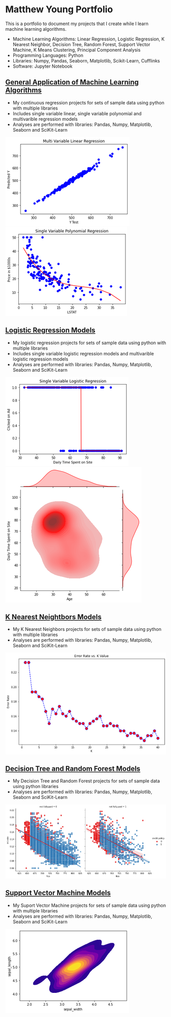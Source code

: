 # Matthew Young Portfolio
This is a portfolio to document my projects that I create while I learn machine learning algorithms. 
* Machine Learning Algorithms: Linear Regression, Logistic Regression, K Nearest Neighbor, Decision Tree, Random Forest, Support Vector Machine, K Means Clustering, Principal Component Analysis
* Programming Languages: Python
* Libraries: Numpy, Pandas, Seaborn, Matplotlib, Scikit-Learn, Cufflinks
* Software: Jupyter Notebook

## [General Application of Machine Learning Algorithms](https://github.com/mbyoung99/ML_General_Applications/blob/main/README.md)
* My continuous regression projects for sets of sample data using python with multiple libraries
* Includes single variable linear, single variable polynomial and multivarible regression models
* Analyses are performed with libraries: Pandas, Numpy, Matplotlib, Seaborn and SciKit-Learn

<!--![](/Images/LinearModelPlotSingleVar.png)-->
![](/Images/LinearModelPlotMultiVar_.png)
![](/Images/PolynomialModelPlotSingleVar.png)



## [Logistic Regression Models](https://github.com/mbyoung99/Logistic_Regressions)
* My logistic regression projects for sets of sample data using python with multiple libraries
* Includes single variable logistic regression models and multivarible logistic regression models
* Analyses are performed with libraries: Pandas, Numpy, Matplotlib, Seaborn and SciKit-Learn

![](/Images/LogisticModelPlot_single_variable.png) 
![](/Images/LogisticModelPlot_kde.png)
<!--!![](/Images/LogisticModelPlot_histogram.png)-->


## [K Nearest Neightbors Models](https://github.com/mbyoung99/K_Nearest_Neighbors)
* My K Nearest Neighbors projects for sets of sample data using python with multiple libraries
* Analyses are performed with libraries: Pandas, Numpy, Matplotlib, Seaborn and SciKit-Learn

![](/Images/KNN_k_deter.png)


## [Decision Tree and Random Forest Models](https://github.com/mbyoung99/Decision_Trees_Random_Forests)
* My Decision Tree and Random Forest projects for sets of sample data using python libraries
* Analyses are performed with libraries: Pandas, Numpy, Matplotlib, Seaborn and SciKit-Learn

![](/Images/DecisionTreeRandomForest_lmplot.png)


## [Support Vector Machine Models](https://github.com/mbyoung99/Support_Vector_Machines)
* My Suport Vector Machine projects for sets of sample data using python with multiple libraries
* Analyses are performed with libraries: Pandas, Numpy, Matplotlib, Seaborn and SciKit-Learn

![](/Images/SupportVectorMachines_kde.png)
